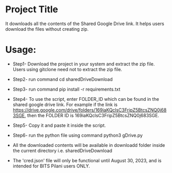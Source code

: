 
# Project Title

It downloads all the contents of the Shared Google Drive link. It helps users download the files without creating zip.

# Usage:
- Step1- Download the project in your system and extract the zip file. Users using gitclone need not to extract the zip file. 
- Step2- run command cd sharedDriveDownload
- Step3- run command pip install -r requirements.txt
- Step4- To use the script, enter FOLDER_ID which can be found in the shared google drive link. For example if the link is https://drive.google.com/drive/folders/169iaKQclsC3FripZ5BtcsZNQ0j683SGE, then the FOLDER ID is 169iaKQclsC3FripZ5BtcsZNQ0j683SGE.
- Step5- Copy it and paste it inside the script. 
- Step6- run the python file using command python3 gDrive.py

- All the downloaded contents will be available in downloadd folder inside the current directory i.e. sharedDriveDownload
- The 'cred.json' file will only be functional until August 30, 2023, and is intended for BITS Pilani users ONLY.
